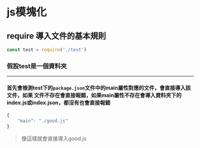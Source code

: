 # js模塊化

## require 導入文件的基本規則

```js 
const test = require('./test')
```

### 假設test是一個資料夾
--- 
#### 首先會檢測test下的`package.json`文件中的main屬性對應的文件，會直接導入該文件，如果 文件不存在會直接報錯，如果main屬性不存在會導入資料夾下的index.js或index.json，都沒有也會直接報錯
```js
{
    "main": "./good.js"
} 
```
> 像這樣就會直接導入good.js



